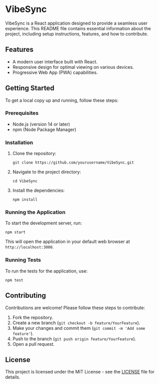 # VibeSync

VibeSync is a React application designed to provide a seamless user experience. This README file contains essential information about the project, including setup instructions, features, and how to contribute.

## Features

- A modern user interface built with React.
- Responsive design for optimal viewing on various devices.
- Progressive Web App (PWA) capabilities.

## Getting Started

To get a local copy up and running, follow these steps:

### Prerequisites

- Node.js (version 14 or later)
- npm (Node Package Manager)

### Installation

1. Clone the repository:
   ```
   git clone https://github.com/yourusername/VibeSync.git
   ```

2. Navigate to the project directory:
   ```
   cd VibeSync
   ```

3. Install the dependencies:
   ```
   npm install
   ```

### Running the Application

To start the development server, run:
```
npm start
```
This will open the application in your default web browser at `http://localhost:3000`.

### Running Tests

To run the tests for the application, use:
```
npm test
```

## Contributing

Contributions are welcome! Please follow these steps to contribute:

1. Fork the repository.
2. Create a new branch (`git checkout -b feature/YourFeature`).
3. Make your changes and commit them (`git commit -m 'Add some feature'`).
4. Push to the branch (`git push origin feature/YourFeature`).
5. Open a pull request.

## License

This project is licensed under the MIT License - see the [LICENSE](LICENSE) file for details.